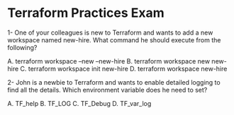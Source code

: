 # Terraform Practices Exam

1- One of your colleagues is new to Terraform and wants to add a new workspace named new-hire. What command he should execute from the following?

A. terraform workspace –new –new-hire
B. terraform workspace new new-hire
C. terraform workspace init new-hire
D. terraform workspace new-hire

2- John is a newbie to Terraform and wants to enable detailed logging to find all the details. Which environment variable does he need to set?

A. TF_help
B. TF_LOG
C. TF_Debug
D. TF_var_log